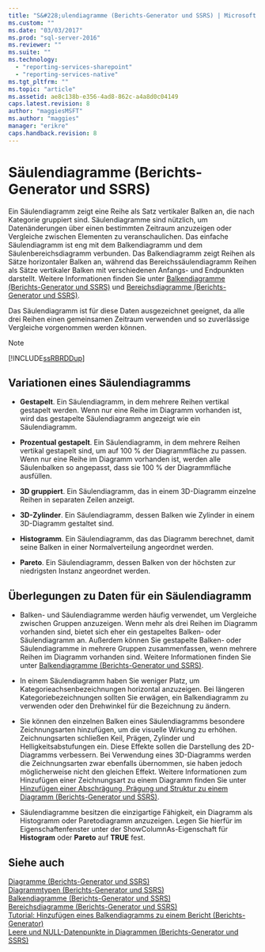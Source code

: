 ```yaml
---
title: "S&#228;ulendiagramme (Berichts-Generator und SSRS) | Microsoft Docs"
ms.custom: ""
ms.date: "03/03/2017"
ms.prod: "sql-server-2016"
ms.reviewer: ""
ms.suite: ""
ms.technology: 
  - "reporting-services-sharepoint"
  - "reporting-services-native"
ms.tgt_pltfrm: ""
ms.topic: "article"
ms.assetid: ae8c138b-e356-4ad8-862c-a4a8d0c04149
caps.latest.revision: 8
author: "maggiesMSFT"
ms.author: "maggies"
manager: "erikre"
caps.handback.revision: 8
---
```

# S&#228;ulendiagramme (Berichts-Generator und SSRS)
  Ein Säulendiagramm zeigt eine Reihe als Satz vertikaler Balken an, die nach Kategorie gruppiert sind. Säulendiagramme sind nützlich, um Datenänderungen über einen bestimmten Zeitraum anzuzeigen oder Vergleiche zwischen Elementen zu veranschaulichen. Das einfache Säulendiagramm ist eng mit dem Balkendiagramm und dem Säulenbereichsdiagramm verbunden. Das Balkendiagramm zeigt Reihen als Sätze horizontaler Balken an, während das Bereichssäulendiagramm Reihen als Sätze vertikaler Balken mit verschiedenen Anfangs- und Endpunkten darstellt. Weitere Informationen finden Sie unter [Balkendiagramme &#40;Berichts-Generator und SSRS&#41;](../../reporting-services/report-design/bar-charts-report-builder-and-ssrs.md) und [Bereichsdiagramme &#40;Berichts-Generator und SSRS&#41;](../../reporting-services/report-design/range-charts-report-builder-and-ssrs.md).  
  
 Das Säulendiagramm ist für diese Daten ausgezeichnet geeignet, da alle drei Reihen einen gemeinsamen Zeitraum verwenden und so zuverlässige Vergleiche vorgenommen werden können.  
  
> [!NOTE]  
>  [!INCLUDE[ssRBRDDup](../../includes/ssrbrddup-md.md)]  
  
## Variationen eines Säulendiagramms  
  
-   **Gestapelt**. Ein Säulendiagramm, in dem mehrere Reihen vertikal gestapelt werden. Wenn nur eine Reihe im Diagramm vorhanden ist, wird das gestapelte Säulendiagramm angezeigt wie ein Säulendiagramm.  
  
-   **Prozentual gestapelt**. Ein Säulendiagramm, in dem mehrere Reihen vertikal gestapelt sind, um auf 100 % der Diagrammfläche zu passen. Wenn nur eine Reihe im Diagramm vorhanden ist, werden alle Säulenbalken so angepasst, dass sie 100 % der Diagrammfläche ausfüllen.  
  
-   **3D gruppiert**. Ein Säulendiagramm, das in einem 3D-Diagramm einzelne Reihen in separaten Zeilen anzeigt.  
  
-   **3D-Zylinder**. Ein Säulendiagramm, dessen Balken wie Zylinder in einem 3D-Diagramm gestaltet sind.  
  
-   **Histogramm**. Ein Säulendiagramm, das das Diagramm berechnet, damit seine Balken in einer Normalverteilung angeordnet werden.  
  
-   **Pareto**. Ein Säulendiagramm, dessen Balken von der höchsten zur niedrigsten Instanz angeordnet werden.  
  
## Überlegungen zu Daten für ein Säulendiagramm  
  
-   Balken- und Säulendiagramme werden häufig verwendet, um Vergleiche zwischen Gruppen anzuzeigen. Wenn mehr als drei Reihen im Diagramm vorhanden sind, bietet sich eher ein gestapeltes Balken- oder Säulendiagramm an. Außerdem können Sie gestapelte Balken- oder Säulendiagramme in mehrere Gruppen zusammenfassen, wenn mehrere Reihen im Diagramm vorhanden sind. Weitere Informationen finden Sie unter [Balkendiagramme &#40;Berichts-Generator und SSRS&#41;](../../reporting-services/report-design/bar-charts-report-builder-and-ssrs.md).  
  
-   In einem Säulendiagramm haben Sie weniger Platz, um Kategorieachsenbezeichnungen horizontal anzuzeigen. Bei längeren Kategoriebezeichnungen sollten Sie erwägen, ein Balkendiagramm zu verwenden oder den Drehwinkel für die Bezeichnung zu ändern.  
  
-   Sie können den einzelnen Balken eines Säulendiagramms besondere Zeichnungsarten hinzufügen, um die visuelle Wirkung zu erhöhen. Zeichnungsarten schließen Keil, Prägen, Zylinder und Helligkeitsabstufungen ein. Diese Effekte sollen die Darstellung des 2D-Diagramms verbessern. Bei Verwendung eines 3D-Diagramms werden die Zeichnungsarten zwar ebenfalls übernommen, sie haben jedoch möglicherweise nicht den gleichen Effekt. Weitere Informationen zum Hinzufügen einer Zeichnungsart zu einem Diagramm finden Sie unter [Hinzufügen einer Abschrägung, Prägung und Struktur zu einem Diagramm &#40;Berichts-Generator und SSRS&#41;](../../reporting-services/report-design/add-bevel-emboss-and-texture-styles-to-a-chart-report-builder-and-ssrs.md).  
  
-   Säulendiagramme besitzen die einzigartige Fähigkeit, ein Diagramm als Histogramm oder Paretodiagramm anzuzeigen. Legen Sie hierfür im Eigenschaftenfenster unter der ShowColumnAs-Eigenschaft für **Histogram** oder **Pareto** auf **TRUE** fest.  
  
## Siehe auch  
 [Diagramme &#40;Berichts-Generator und SSRS&#41;](../../reporting-services/report-design/charts-report-builder-and-ssrs.md)   
 [Diagrammtypen &#40;Berichts-Generator und SSRS&#41;](../../reporting-services/report-design/chart-types-report-builder-and-ssrs.md)   
 [Balkendiagramme &#40;Berichts-Generator und SSRS&#41;](../../reporting-services/report-design/bar-charts-report-builder-and-ssrs.md)   
 [Bereichsdiagramme &#40;Berichts-Generator und SSRS&#41;](../../reporting-services/report-design/range-charts-report-builder-and-ssrs.md)   
 [Tutorial: Hinzufügen eines Balkendiagramms zu einem Bericht &#40;Berichts-Generator&#41;](../../reporting-services/tutorial-add-a-bar-chart-to-your-report-report-builder.md)   
 [Leere und NULL-Datenpunkte in Diagrammen &#40;Berichts-Generator und SSRS&#41;](../../reporting-services/report-design/empty-and-null-data-points-in-charts-report-builder-and-ssrs.md)  
  
  